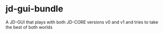 # jd-gui-bundle
A JD-GUI that plays with both JD-CORE versions v0 and v1 and tries to take the best of both worlds
